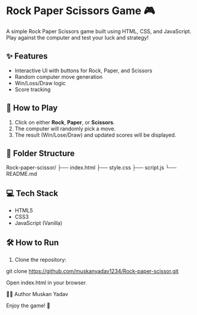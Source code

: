 # Rock Paper Scissors Game 🎮

A simple Rock Paper Scissors game built using HTML, CSS, and JavaScript. Play against the computer and test your luck and strategy!

## ✨ Features

- Interactive UI with buttons for Rock, Paper, and Scissors
- Random computer move generation
- Win/Loss/Draw logic
- Score tracking

## 🚀 How to Play

1. Click on either **Rock**, **Paper**, or **Scissors**.
2. The computer will randomly pick a move.
3. The result (Win/Lose/Draw) and updated scores will be displayed.

## 📁 Folder Structure
Rock-paper-scissor/
├── index.html
├── style.css
├── script.js
└── README.md

## 💻 Tech Stack

- HTML5
- CSS3
- JavaScript (Vanilla)

## 🛠️ How to Run

1. Clone the repository:

git clone https://github.com/muskanyadav1234/Rock-paper-scissor.git

Open index.html in your browser.

🙋‍♀️ Author
Muskan Yadav

Enjoy the game! 🎉



